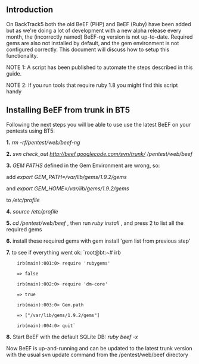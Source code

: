 ## Introduction
On BackTrack5 both the old BeEF (PHP) and BeEF (Ruby) have been added but as we're doing a lot of development with a new alpha release every month, the (incorrectly named) BeEF-ng version is not up-to-date. Required gems are also not installed by default, and the gem environment is not configured correctly. This document will discuss how to setup this functionality.

NOTE 1: A script has been published to automate the steps described in this guide.

NOTE 2: If you run tools that require ruby 1.8 you might find this script handy

## Installing BeEF from trunk in BT5
Following the next steps you will be able to use use the latest BeEF on your pentests using BT5: 

**1.**  _rm -rf/pentest/web/beef-ng_ 

**2.** _svn check_out http://beef.googlecode.com/svn/trunk/ /pentest/web/beef_ 

**3.**  _GEM PATHS_  defined in the Gem Environment are wrong, so: 

add  _export GEM_PATH=/var/lib/gems/1.9.2/gems_   

and  _export GEM_HOME=/var/lib/gems/1.9.2/gems_   

to  _/etc/profile_ 

**4.**   _source /etc/profile_ 

**5.**  _cd /pentest/web/beef_ , then run   _ruby install_  , and press 2 to list all the required gems 

**6.** install these required gems with gem install 'gem list from previous step' 

**7.** to see if everything went ok:
`root@bt:~# irb

        irb(main):001:0> require 'rubygems'

        => false

        irb(main):002:0> require 'dm-core'

        => true

        irb(main):003:0> Gem.path

        => ["/var/lib/gems/1.9.2/gems"]

        irb(main):004:0> quit`

**8.** Start BeEF with the default SQLite DB:  _ruby beef -x_

Now BeEF is up-and-running and can be updated to the latest trunk version with the usual svn update  command from the /pentest/web/beef directory